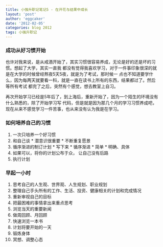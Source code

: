 ```yaml
---
title: 小强升职记笔记5 - 在开花与结果中成长 
layout: 'post'
author: 'eggcaker'
date: '2012-02-05'
categories: blog 2012
tags: 小强升职记
---
```



### 成功从好习惯开始

也许对我来说，是从戒酒开始了，其实习惯很容易养成，无论是好的还是坏的习惯。想起了大学，其实一直我
都没有觉得我喜欢学习，对于一件事印象很深的就是在大学的时候曾经熬夜5天5夜，就是为了考试，那时候一
点也不知道要学什么，因为每两天就要看一科，就是一直在读书上所有的东西，结果都过了。然后 等所有考试 都完了之后，突然有个感觉，想去教室上自习。

再次开始学习已经是5年后了，到上海后，重新开始了，因为一个陌生的环境没有什么熟悉的，除了开始学习写
代码，但是就是因为那几个月的学习习惯养成吧，现在从来不感觉学习一件苦事，也从来没有认为我是在学习。

### 如何培养自己的习惯

  1. 一次只培养一个好习惯 
  2. 和自己谈 
    * 潜意识很重要 
    * 不断重复愿景 
  3. 循序渐进的制订计划 
    * 写下来 
    * 循序渐进 
    * 简单 
    * 明确、具体 
  4. 如果可以，将你的计划公布于众， 让自己没有后路 
  5. 执行计划 

### 早起一小时

  1. 思考自己的人生观、世界观、人生规划、职业规划 
  2. 整理自己手头所有的工作、生活、投资、健康相关的计划和完成情况 
  3. 重新审视自己的目标 
  4. 把最困难的事情拿出来重点思考 
  5. 浏览当天的重要新闻 
  6. 做周回顾、月回顾 
  7. 快速浏览一本书 
  8. 计划将要开始的一天 
  9. 锻炼身体 
  10. 冥想、调整心态 

